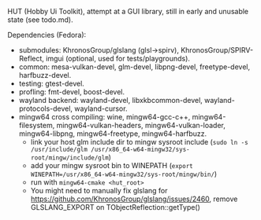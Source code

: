 HUT (Hobby Ui Toolkit), attempt at a GUI library, still in early and unusable state (see todo.md).

Dependencies (Fedora):
- submodules: KhronosGroup/glslang (glsl->spirv), KhronosGroup/SPIRV-Reflect, imgui (optional, used for tests/playgrounds).
- common: mesa-vulkan-devel, glm-devel, libpng-devel, freetype-devel, harfbuzz-devel.
- testing: gtest-devel.
- profling: fmt-devel, boost-devel.
- wayland backend: wayland-devel, libxkbcommon-devel, wayland-protocols-devel, wayland-cursor.
- mingw64 cross compiling: wine, mingw64-gcc-c++, mingw64-filesystem, mingw64-vulkan-headers, mingw64-vulkan-loader,
mingw64-libpng, mingw64-freetype, mingw64-harfbuzz.
  - link your host glm include dir to mingw sysroot include (`sudo ln -s /usr/include/glm /usr/x86_64-w64-mingw32/sys-root/mingw/include/glm`)
  - add your mingw sysroot bin to WINEPATH (`export WINEPATH=/usr/x86_64-w64-mingw32/sys-root/mingw/bin/`)
  - run with `mingw64-cmake <hut_root>`
  - You might need to manually fix glslang for https://github.com/KhronosGroup/glslang/issues/2460, remove GLSLANG_EXPORT on TObjectReflection::getType()
